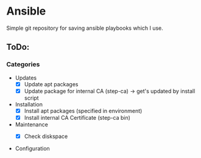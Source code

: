 # Ansible
Simple git repository for saving ansible playbooks which I use.


## ToDo:
### Categories
- Updates
    - [x] Update apt packages
    - [x] Update package for internal CA (step-ca) -> get's updated by install script

- Installation
    - [x] Install apt packages (specified in environment)
    - [x] Install internal CA Certificate (step-ca bin)

- Maintenance
    - [x] Check diskspace


- Configuration

